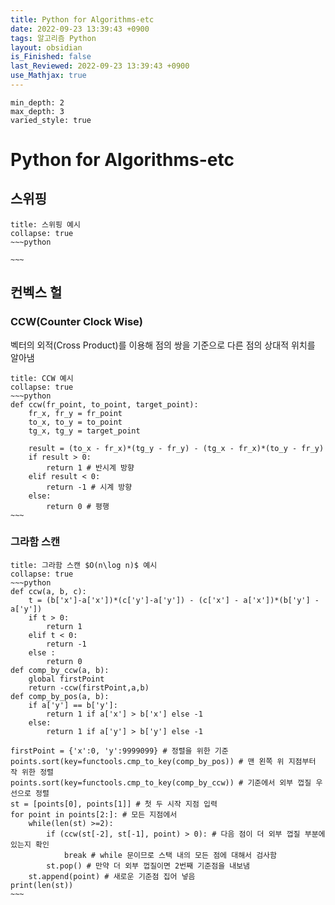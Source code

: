 ```yaml
---
title: Python for Algorithms-etc
date: 2022-09-23 13:39:43 +0900
tags: 알고리즘 Python
layout: obsidian
is_Finished: false
last_Reviewed: 2022-09-23 13:39:43 +0900
use_Mathjax: true
---
```

```toc
min_depth: 2
max_depth: 3
varied_style: true
```

# Python for Algorithms-etc

## 스위핑
```ad-example
title: 스위핑 예시
collapse: true
~~~python

~~~
```


## 컨벡스 헐
### CCW(Counter Clock Wise)
벡터의 외적(Cross Product)를 이용해 점의 쌍을 기준으로 다른 점의 상대적 위치를 알아냄
```ad-example
title: CCW 예시
collapse: true
~~~python
def ccw(fr_point, to_point, target_point):
    fr_x, fr_y = fr_point
    to_x, to_y = to_point
    tg_x, tg_y = target_point
    
    result = (to_x - fr_x)*(tg_y - fr_y) - (tg_x - fr_x)*(to_y - fr_y)
    if result > 0:
        return 1 # 반시계 방향
    elif result < 0: 
        return -1 # 시계 방향
    else:
        return 0 # 평행
~~~
```
### 그라함 스캔
```ad-example
title: 그라함 스캔 $O(n\log n)$ 예시
collapse: true
~~~python
def ccw(a, b, c):
    t = (b['x']-a['x'])*(c['y']-a['y']) - (c['x'] - a['x'])*(b['y'] - a['y'])
    if t > 0:
        return 1
    elif t < 0:
        return -1
    else :
        return 0
def comp_by_ccw(a, b):
    global firstPoint
    return -ccw(firstPoint,a,b)
def comp_by_pos(a, b):
    if a['y'] == b['y']:
        return 1 if a['x'] > b['x'] else -1 
    else:
        return 1 if a['y'] > b['y'] else -1

firstPoint = {'x':0, 'y':9999099} # 정렬을 위한 기준
points.sort(key=functools.cmp_to_key(comp_by_pos)) # 맨 왼쪽 위 지점부터 작 위한 정렬
points.sort(key=functools.cmp_to_key(comp_by_ccw)) # 기준에서 외부 껍질 우선으로 정렬 
st = [points[0], points[1]] # 첫 두 시작 지점 입력
for point in points[2:]: # 모든 지점에서
    while(len(st) >=2): 
        if (ccw(st[-2], st[-1], point) > 0): # 다음 점이 더 외부 껍질 부분에 있는지 확인
            break # while 문이므로 스택 내의 모든 점에 대해서 검사함 
        st.pop() # 만약 더 외부 껍질이면 2번째 기준점을 내보냄
    st.append(point) # 새로운 기준점 집어 넣음
print(len(st))
~~~
```

